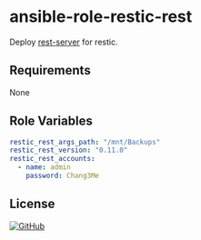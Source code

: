 # ansible-role-restic-rest

Deploy [rest-server](https://github.com/restic/rest-server) for restic.

## Requirements

None

## Role Variables

```yaml
restic_rest_args_path: "/mnt/Backups"
restic_rest_version: "0.11.0"
restic_rest_accounts:
  - name: admin
    password: Chang3Me
```

## License

[![GitHub](https://img.shields.io/github/license/itsnotgoodname/ansible-role-restic-rest)](./LICENSE)
